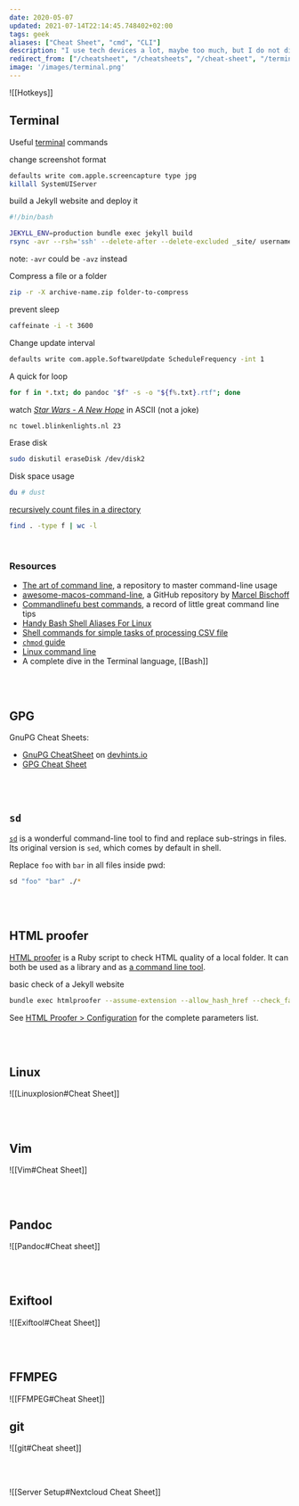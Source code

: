 ```yaml
---
date: 2020-05-07
updated: 2021-07-14T22:14:45.748402+02:00
tags: geek
aliases: ["Cheat Sheet", "cmd", "CLI"]
description: "I use tech devices a lot, maybe too much, but I do not dive in too technically. The few times I have to get things done with more technical tools, I need some reference."
redirect_from: ["/cheatsheet", "/cheatsheets", "/cheat-sheet", "/terminal", "/cmd", "/cli"]
image: '/images/terminal.png'
---
```

![[Hotkeys]]

## Terminal

Useful [terminal](https://en.wikipedia.org/wiki/Terminal "Terminal on Wikipedia") commands

change screenshot format
```sh
defaults write com.apple.screencapture type jpg
killall SystemUIServer
```

build a Jekyll website and deploy it
```sh
#!/bin/bash

JEKYLL_ENV=production bundle exec jekyll build
rsync -avr --rsh='ssh' --delete-after --delete-excluded _site/ username@IP.Add.re.ss:~/notes/_site
```

note: `-avr` could be `-avz` instead

Compress a file or a folder
```sh
zip -r -X archive-name.zip folder-to-compress
```

prevent sleep
```sh
caffeinate -i -t 3600
```

Change update interval
```sh
defaults write com.apple.SoftwareUpdate ScheduleFrequency -int 1
```

A quick for loop
```sh
for f in *.txt; do pandoc "$f" -s -o "${f%.txt}.rtf"; done
```

watch <cite><a href="https://en.wikipedia.org/wiki/Star_Wars_(film)" target="_blank" title="“Star Wars” on Wikipedia">Star Wars - A New Hope</a></cite> in ASCII (not a joke)
```sh
nc towel.blinkenlights.nl 23
```

Erase disk
```sh
sudo diskutil eraseDisk /dev/disk2 
```

Disk space usage
```sh
du # dust
```

[recursively count files in a directory](https://stackoverflow.com/a/9157162 'Recursively counting files in a Linux directory')
```sh
find . -type f | wc -l
```

<br>

### Resources

- [The art of command line](https://github.com/jlevy/the-art-of-command-line 'the-art-of-command-line on GitHub'), a repository to master command-line usage
- [awesome-macos-command-line](https://github.com/herrbischoff/awesome-macos-command-line), a GitHub repository by [Marcel Bischoff](https://herrbischoff.com/)
- [Commandlinefu best commands](https://www.commandlinefu.com/commands/browse/sort-by-votes "Commandlinefu best commands"), a record of little great command line tips
- [Handy Bash Shell Aliases For Linux](https://www.cyberciti.biz/tips/bash-aliases-mac-centos-linux-unix.html "30 Handy Bash Shell Aliases For Linux")
- [Shell commands for simple tasks of processing CSV file](https://dev.to/0xbf/shell-commands-for-simple-tasks-of-processing-csv-files-linux-tips-48ea "Shell commands for simple tasks of processing CSV file")
- [`chmod` guide](https://chmodcommand.com "Chmodcommand")
- [Linux command line](https://github.com/learnbyexample/Linux_command_line 'linux-command-line on GitHub')
- A complete dive in the Terminal language, [[Bash]]

<br>
<br>

## GPG

GnuPG Cheat Sheets:

<script src="https://gist.github.com/turingbirds/3df43f1920a98010667a.js"></script>

- [GnuPG CheatSheet](https://devhints.io/gnupg "GnuPG Cheat Sheet") on [devhints.io](https://devhints.io/ "devhints")
- [GPG Cheat Sheet](http://irtfweb.ifa.hawaii.edu/~lockhart/gpg/ "GPG Cheat Sheet")

<br>
<br>

## `sd`

[`sd`](https://github.com/chmln/sd "sd source code") is a wonderful command-line tool to find and replace sub-strings in files. Its original version is `sed`, which comes by default in shell.

Replace `foo` with `bar` in all files inside pwd:
```sh
sd "foo" "bar" ./*
```

<br>
<br>

## HTML proofer

[HTML proofer](https://github.com/gjtorikian/html-proofer "HTML proofer GitHub repository") is a Ruby script to check HTML quality of a local folder. It can both be used as a library and as [a command line tool](https://github.com/gjtorikian/html-proofer#using-on-the-command-line "Using HTML Proofer in the command line").

basic check of a Jekyll website
```sh
bundle exec htmlproofer --assume-extension --allow_hash_href --check_favicon --check_opengraph --check_html --check_img_http --http_status_ignore 429 --url_ignore '#!' --checks_to_ignore '#!' --report_eof_tags --report_invalid_tags --report_mismatched_tags --report_missing_names --report_script_embeds /Users/tommi/tommi.space/\_site # --report_missing_doctype
```

See [HTML Proofer \> Configuration](https://github.com/gjtorikian/html-proofer#configuration "HTML Proofer Configuration") for the complete parameters list.

<br>
<br>

## Linux

![[Linuxplosion#Cheat Sheet]]

<br>
<br>

## Vim

![[Vim#Cheat Sheet]]

<br>
<br>

## Pandoc

![[Pandoc#Cheat sheet]]

<br>
<br>

## Exiftool

![[Exiftool#Cheat Sheet]]

<br>
<br>

## FFMPEG

![[FFMPEG#Cheat Sheet]]

## git

![[git#Cheat sheet]]

<br>
<br>

![[Server Setup#Nextcloud Cheat Sheet]]